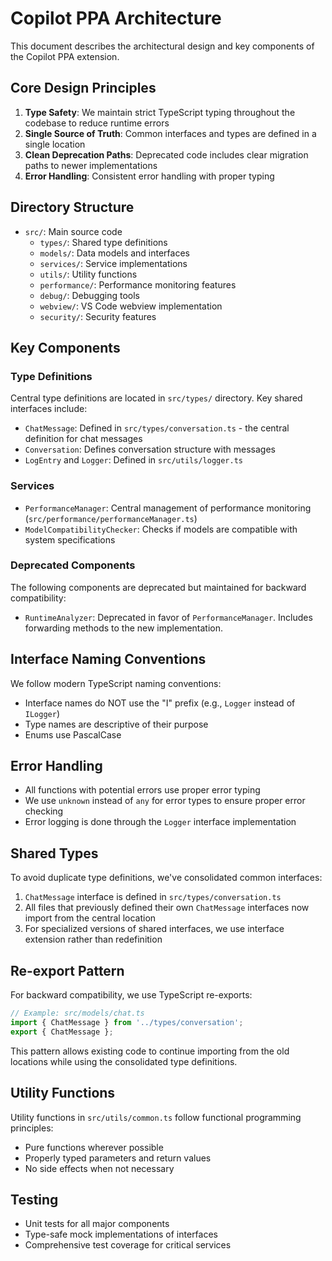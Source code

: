 # Copilot PPA Architecture

This document describes the architectural design and key components of the Copilot PPA extension.

## Core Design Principles

1. **Type Safety**: We maintain strict TypeScript typing throughout the codebase to reduce runtime errors
2. **Single Source of Truth**: Common interfaces and types are defined in a single location
3. **Clean Deprecation Paths**: Deprecated code includes clear migration paths to newer implementations
4. **Error Handling**: Consistent error handling with proper typing

## Directory Structure

- `src/`: Main source code
  - `types/`: Shared type definitions
  - `models/`: Data models and interfaces
  - `services/`: Service implementations
  - `utils/`: Utility functions
  - `performance/`: Performance monitoring features
  - `debug/`: Debugging tools
  - `webview/`: VS Code webview implementation
  - `security/`: Security features

## Key Components

### Type Definitions

Central type definitions are located in `src/types/` directory. Key shared interfaces include:

- `ChatMessage`: Defined in `src/types/conversation.ts` - the central definition for chat messages
- `Conversation`: Defines conversation structure with messages
- `LogEntry` and `Logger`: Defined in `src/utils/logger.ts`

### Services

- `PerformanceManager`: Central management of performance monitoring (`src/performance/performanceManager.ts`)
- `ModelCompatibilityChecker`: Checks if models are compatible with system specifications

### Deprecated Components

The following components are deprecated but maintained for backward compatibility:

- `RuntimeAnalyzer`: Deprecated in favor of `PerformanceManager`. Includes forwarding methods to the new implementation.

## Interface Naming Conventions

We follow modern TypeScript naming conventions:

- Interface names do NOT use the "I" prefix (e.g., `Logger` instead of `ILogger`)
- Type names are descriptive of their purpose
- Enums use PascalCase

## Error Handling

- All functions with potential errors use proper error typing
- We use `unknown` instead of `any` for error types to ensure proper error checking
- Error logging is done through the `Logger` interface implementation

## Shared Types

To avoid duplicate type definitions, we've consolidated common interfaces:

1. `ChatMessage` interface is defined in `src/types/conversation.ts`
2. All files that previously defined their own `ChatMessage` interfaces now import from the central location
3. For specialized versions of shared interfaces, we use interface extension rather than redefinition

## Re-export Pattern

For backward compatibility, we use TypeScript re-exports:

```typescript
// Example: src/models/chat.ts
import { ChatMessage } from '../types/conversation';
export { ChatMessage };
```

This pattern allows existing code to continue importing from the old locations while using the consolidated type definitions.

## Utility Functions

Utility functions in `src/utils/common.ts` follow functional programming principles:

- Pure functions wherever possible
- Properly typed parameters and return values
- No side effects when not necessary

## Testing

- Unit tests for all major components
- Type-safe mock implementations of interfaces
- Comprehensive test coverage for critical services